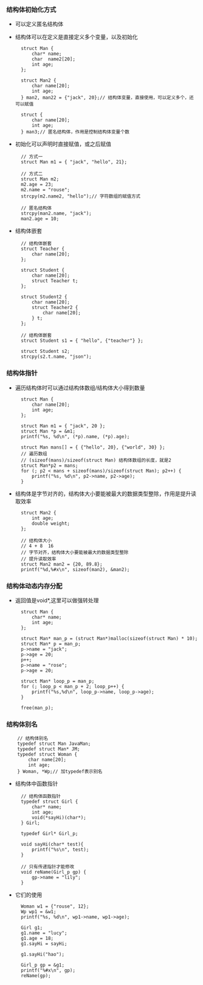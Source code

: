 ### 结构体初始化方式

- 可以定义匿名结构体  
- 结构体可以在定义是直接定义多个变量，以及初始化  

        struct Man {
            char* name;
            char  name2[20];
            int age;
        };

        struct Man2 {
            char name[20];
            int age;
        } man2, man22 = {"jack", 20};// 结构体变量，直接使用，可以定义多个，还可以赋值

        struct {
            char name[20];
            int age;
        } man3;// 匿名结构体，作用是控制结构体变量个数

- 初始化可以声明时直接赋值，或之后赋值  

        // 方式一
        struct Man m1 = { "jack", "hello", 21};

        // 方式二
        struct Man m2;
        m2.age = 23;
        m2.name = "rouse";
        strcpy(m2.name2, "hello");// 字符数组的赋值方式

        // 匿名结构体
        strcpy(man2.name, "jack");
        man2.age = 10;        

- 结构体嵌套  

        // 结构体嵌套
        struct Teacher {
            char name[20];
        };

        struct Student {
            char name[20];
            struct Teacher t;
        };

        struct Student2 {
            char name[20];
            struct Teacher2 {
                char name[20];
            } t;
        };

        // 结构体嵌套
        struct Student s1 = { "hello", {"teacher"} };

        struct Student s2;
        strcpy(s2.t.name, "json");

### 结构体指针  

- 遍历结构体时可以通过结构体数组/结构体大小得到数量

        struct Man {
            char name[20];
            int age;
        };

        struct Man m1 = { "jack", 20 };
        struct Man *p = &m1;
        printf("%s, %d\n", (*p).name, (*p).age);

        struct Man mans[] = { {"hello", 20}, {"world", 30} };
        // 遍历数组
        // (sizeof(mans)/sizeof(struct Man) 结构体数组的长度，就是2
        struct Man*p2 = mans;
        for (; p2 < mans + sizeof(mans)/sizeof(struct Man); p2++) {
            printf("%s, %d\n", p2->name, p2->age);
        }            

- 结构体是字节对齐的，结构体大小要能被最大的数据类型整除，作用是提升读取效率  

        struct Man2 {
            int age;
            double weight;
        };        

        // 结构体大小
        // 4 + 8  16 
        // 字节对齐，结构体大小要能被最大的数据类型整除
        // 提升读取效率
        struct Man2 man2 = {20, 89.8};
        printf("%d,%#x\n", sizeof(man2), &man2);


### 结构体动态内存分配

- 返回值是void*,这里可以做强转处理  

        struct Man {
            char* name;
            int age;
        };

        struct Man* man_p = (struct Man*)malloc(sizeof(struct Man) * 10);
        struct Man* p = man_p;
        p->name = "jack";
        p->age = 20;
        p++;
        p->name = "rose";
        p->age = 20;

        struct Man* loop_p = man_p;
        for (; loop_p < man_p + 2; loop_p++) {
            printf("%s,%d\n", loop_p->name, loop_p->age);
        }

        free(man_p);       

### 结构体别名  

        // 结构体别名
        typedef struct Man JavaMan;
        typedef struct Man* JM;
        typedef struct Woman {
            char name[20];
            int age;
        } Woman, *Wp;// 加typedef表示别名

- 结构体中函数指针  

        // 结构体函数指针
        typedef struct Girl {
            char* name;
            int age;
            void(*sayHi)(char*);
        } Girl;

        typedef Girl* Girl_p;

        void sayHi(char* test){
            printf("%s\n", test);
        }

        // 只有传递指针才能修改
        void reName(Girl_p gp) {
            gp->name = "lily";
        }

- 它们的使用  

        Woman w1 = {"rouse", 12};
        Wp wp1 = &w1;
        printf("%s, %d\n", wp1->name, wp1->age);

        Girl g1;
        g1.name = "lucy";
        g1.age = 18;
        g1.sayHi = sayHi;

        g1.sayHi("hao");

        Girl_p gp = &g1;
        printf("%#x\n", gp);
        reName(gp);